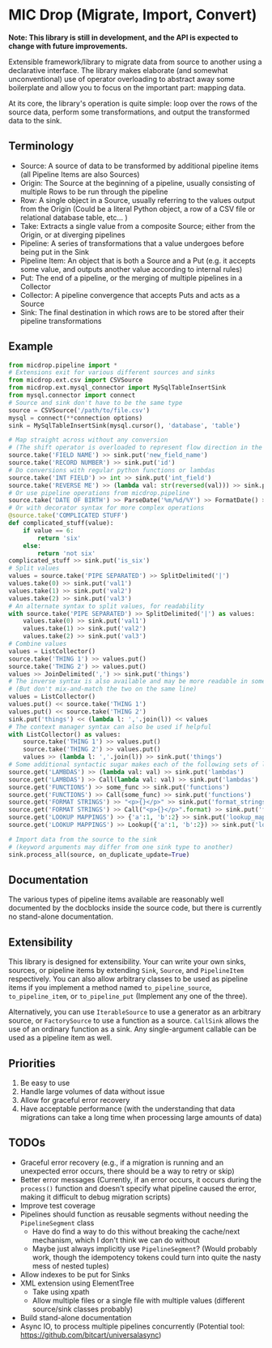 # MIC Drop (Migrate, Import, Convert)

**Note: This library is still in development, and the API is expected to change with future improvements.**

Extensible framework/library to migrate data from source to another using a declarative interface. The library makes elaborate (and somewhat unconventional) use of operator overloading to abstract away some boilerplate and allow you to focus on the important part: mapping data.

At its core, the library's operation is quite simple: loop over the rows of the source data, perform some transformations, and output the transformed data to the sink.

## Terminology

* Source: A source of data to be transformed by additional pipeline items (all Pipeline Items are also Sources)
* Origin: The Source at the beginning of a pipeline, usually consisting of multiple Rows to be run through the pipeline
* Row: A single object in a Source, usually referring to the values output from the Origin (Could be a literal Python object, a row of a CSV file or relational database table, etc... )
* Take: Extracts a single value from a composite Source; either from the Origin, or at diverging pipelines
* Pipeline: A series of transformations that a value undergoes before being put in the Sink
* Pipeline Item: An object that is both a Source and a Put (e.g. it accepts some value, and outputs another value according to internal rules)
* Put: The end of a pipeline, or the merging of multiple pipelines in a Collector
* Collector: A pipeline convergence that accepts Puts and acts as a Source
* Sink: The final destination in which rows are to be stored after their pipeline transformations

## Example

```python
from micdrop.pipeline import *
# Extensions exit for various different sources and sinks
from micdrop.ext.csv import CSVSource
from micdrop.ext.mysql_connector import MySqlTableInsertSink
from mysql.connector import connect
# Source and sink don't have to be the same type
source = CSVSource('/path/to/file.csv')
mysql = connect(**connection options)
sink = MySqlTableInsertSink(mysql.cursor(), 'database', 'table')

# Map straight across without any conversion
# (The shift operator is overloaded to represent flow direction in the pipeline)
source.take('FIELD NAME') >> sink.put('new_field_name')
source.take('RECORD NUMBER') >> sink.put('id')
# Do conversions with regular python functions or lambdas
source.take('INT FIELD') >> int >> sink.put('int_field')
source.take('REVERSE ME') >> (lambda val: str(reversed(val))) >> sink.put('reversed')
# Or use pipeline operations from micdrop.pipeline
source.take('DATE OF BIRTH') >> ParseDate('%m/%d/%Y') >> FormatDate() >> sink.put('dob')
# Or with decorator syntax for more complex operations
@source.take('COMPLICATED STUFF')
def complicated_stuff(value):
    if value == 6:
        return 'six'
    else:
        return 'not six'
complicated_stuff >> sink.put('is_six')
# Split values
values = source.take('PIPE SEPARATED') >> SplitDelimited('|')
values.take(0) >> sink.put('val1')
values.take(1) >> sink.put('val2')
values.take(2) >> sink.put('val3')
# An alternate syntax to split values, for readability
with source.take('PIPE SEPARATED') >> SplitDelimited('|') as values:
    values.take(0) >> sink.put('val1')
    values.take(1) >> sink.put('val2')
    values.take(2) >> sink.put('val3')
# Combine values
values = ListCollector()
source.take('THING 1') >> values.put()
source.take('THING 2') >> values.put()
values >> JoinDelimited(',') >> sink.put('things')
# The inverse syntax is also available and may be more readable in some circumstances
# (But don't mix-and-match the two on the same line)
values = ListCollector()
values.put() << source.take('THING 1')
values.put() << source.take('THING 2')
sink.put('things') << (lambda l: ','.join(l)) << values
# The context manager syntax can also be used if helpful
with ListCollector() as values:
    source.take('THING 1') >> values.put()
    source.take('THING 2') >> values.put()
    values >> (lambda l: ','.join(l)) >> sink.put('things')
# Some additional syntactic sugar makes each of the following sets of lines equivalent:
source.get('LAMBDAS') >> (lambda val: val) >> sink.put('lambdas')
source.get('LAMBDAS') >> Call(lambda val: val) >> sink.put('lambdas')
source.get('FUNCTIONS') >> some_func >> sink.put('functions')
source.get('FUNCTIONS') >> Call(some_func) >> sink.put('functions')
source.get('FORMAT STRINGS') >> "<p>{}</p>" >> sink.put('format_strings')
source.get('FORMAT STRINGS') >> Call("<p>{}</p>".format) >> sink.put('format_strings')
source.get('LOOKUP MAPPINGS') >> {'a':1, 'b':2} >> sink.put('lookup_mappings')
source.get('LOOKUP MAPPINGS') >> Lookup({'a':1, 'b':2}) >> sink.put('lookup_mappings')

# Import data from the source to the sink 
# (keyword arguments may differ from one sink type to another)
sink.process_all(source, on_duplicate_update=True)
```

## Documentation 

The various types of pipeline items available are reasonably well documented by the docblocks inside the source code, but there is currently no stand-alone documentation.

## Extensibility

This library is designed for extensibility. Your can write your own sinks, sources, or pipeline items by extending `Sink`, `Source`, and `PipelineItem` respectively. You can also allow arbitrary classes to be used as pipeline items if you implement a method named `to_pipeline_source`, `to_pipeline_item`, or `to_pipeline_put` (Implement any one of the three).

Alternatively, you can use `IterableSource` to use a generator as an arbitrary source, or `FactorySource` to use a function as a source. `CallSink` allows the use of an ordinary function as a sink. Any single-argument callable can be used as a pipeline item as well.

## Priorities
1. Be easy to use
2. Handle large volumes of data without issue
3. Allow for graceful error recovery
4. Have acceptable performance (with the understanding that data migrations can take a long time when processing large amounts of data)

## TODOs

* Graceful error recovery (e.g., if a migration is running and an unexpected error occurs, there should be a way to retry or skip)
* Better error messages (Currently, if an error occurs, it occurs during the `process()` function and doesn't specify what pipeline caused the error, making it difficult to debug migration scripts)
* Improve test coverage
* Pipelines should function as reusable segments without needing the `PipelineSegment` class
    * Have do find a way to do this without breaking the cache/next mechanism, which I don't think we can do without
    * Maybe just always implicitly use `PipelineSegment`? (Would probably work, though the idempotency tokens could turn into quite the nasty mess of nested tuples)
* Allow indexes to be put for Sinks
* XML extension using ElementTree
    * Take using xpath
    * Allow multiple files or a single file with multiple values (different source/sink classes probably)
* Build stand-alone documentation
* Async IO, to process multiple pipelines concurrently (Potential tool: https://github.com/bitcart/universalasync)